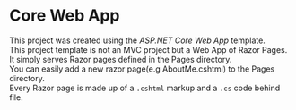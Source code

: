 # Core Web App 
This project was created using the _ASP.NET Core Web App_  template.  
This project template is not an MVC project but a Web App of Razor Pages. 
It simply serves Razor pages defined in the Pages directory.  
You can easily add a new razor page(e.g AboutMe.cshtml) to the Pages directory.  
Every Razor page is made up of a `.cshtml` markup and a `.cs` code behind file.   
